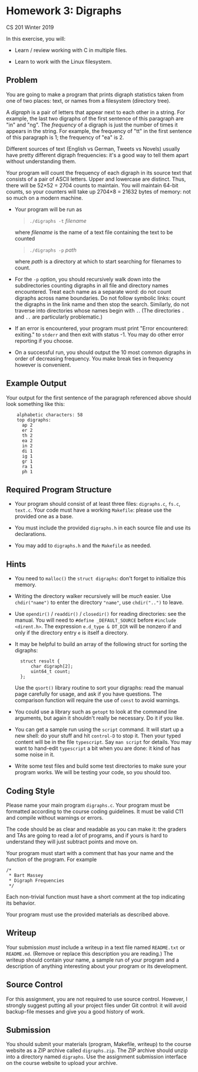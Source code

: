 # Homework 3: Digraphs
CS 201 Winter 2019

In this exercise, you will:

* Learn / review working with C in multiple files.

* Learn to work with the Linux filesystem.

## Problem

You are going to make a program that prints digraph
statistics taken from one of two places: text, or names from
a filesystem (directory tree).

A *digraph* is a pair of letters that appear next to each
other in a string. For example, the last two digraphs of the
first sentence of this paragraph are "in" and "ng". The
*frequency* of a digraph is just the number of times it
appears in the string. For example, the frequency of "tt" in
the first sentence of this paragraph is 1; the frequency of
"ea" is 2.

Different sources of text (English vs German, Tweets vs
Novels) usually have pretty different digraph frequencies:
it's a good way to tell them apart without understanding
them.

Your program will count the frequency of each digraph in its
source text that consists of a pair of ASCII letters. Upper
and lowercase are distinct. Thus, there will be 52×52 = 2704
counts to maintain. You will maintain 64-bit counts, so your
counters will take up 2704×8 = 21632 bytes of memory: not so
much on a modern machine.

* Your program will be run as

  > `./digraphs -t` *filename*

  where *filename* is the name of a text file containing the
  text to be counted

  > `./digraphs -p` *path*

  where *path* is a directory at which to start searching
  for filenames to count.

* For the `-p` option, you should recursively walk down into
  the subdirectories counting digraphs in all file and
  directory names encountered. Treat each name as a separate
  word: do not count digraphs across name boundaries. Do not
  follow symbolic links: count the digraphs in the link name
  and then stop the search. Similarly, do not traverse into
  directories whose names begin with `.`. (The directories
  `.` and `..` are particularly problematic.)

* If an error is encountered, your program must print "Error
  encountered: exiting." to `stderr` and then exit with
  status -1. You may do other error reporting if you choose.

* On a successful run, you should output the 10 most common
  digraphs in order of decreasing frequency. You make break
  ties in frequency however is convenient.

## Example Output

Your output for the first sentence of the paragraph
referenced above should look something like this:

        alphabetic characters: 58
        top digraphs:
          ap 2
          er 2
          th 2
          ea 2
          in 2
          di 1
          ig 1
          gr 1
          ra 1
          ph 1

## Required Program Structure

* Your program should consist of at least three files:
  `digraphs.c`, `fs.c`, `text.c`. Your code must have a
  working `Makefile`: please use the provided one as a base.

* You must include the provided `digraphs.h` in each
  source file and use its declarations.
  
* You may add to `digraphs.h` and the `Makefile` as needed.

## Hints

* You need to `malloc()` the `struct digraphs`: don't forget
  to initialize this memory.

* Writing the directory walker recursively will be *much*
  easier. Use `chdir("name")` to enter the directory
  `"name"`, use `chdir("..")` to leave.

* Use `opendir()` / `readdir()` / `closedir()` for reading
  directories: see the manual.  You will need to `#define
  _DEFAULT_SOURCE` before `#include <dirent.h>`.  The
  expression `e.d_type & DT_DIR` will be nonzero if and only
  if the directory entry `e` is itself a directory.

* It may be helpful to build an array of the following struct
  for sorting the digraphs:

        struct result {
            char digraph[2];
            uint64_t count;
        };

  Use the `qsort()` library routine to sort your digraphs:
  read the manual page carefully for usage, and ask if you
  have questions. The comparison function will require the
  use of `const` to avoid warnings.

* You could use a library such as `getopt` to look at the
  command line arguments, but again it shouldn't really be
  necessary. Do it if you like.

* You can get a sample run using the `script` command. It
  will start up a new shell: do your stuff and hit
  `control-D` to stop it. Then your typed content will be in
  the file `typescript`. Say `man script` for details.  You
  may want to hand-edit `typescript` a bit when you are
  done: it kind of has some noise in it.

* Write some test files and build some test directories to
  make sure your program works.  We will be testing your
  code, so you should too.

## Coding Style

Please name your main program `digraphs.c`.  Your program
must be formatted according to the course coding
guidelines. It must be valid C11 and compile without
warnings or errors.

The code should be as clear and readable as you can make it:
the graders and TAs are going to read a *lot* of programs,
and if yours is hard to understand they will just subtract
points and move on.

Your program must start with a comment that has your name and
the function of the program. For example

    /*
     * Bart Massey
     * Digraph Frequencies
     */

Each non-trivial function must have a short comment at
the top indicating its behavior.

Your program must use the provided materials as described above.

## Writeup

Your submission *must* include a writeup in a text file
named `README.txt` or `README.md`. (Remove or replace this
description you are reading.)  The writeup should contain
your name, a sample run of your program and a description of
anything interesting about your program or its development.

## Source Control

For this assignment, you are not required to use source
control. However, I strongly suggest putting all your
project files under Git control: it will avoid
backup-file messes and give you a good history of work.

## Submission

You should submit your materials (program, Makefile,
writeup) to the course website as a ZIP archive called
`digraphs.zip`. The ZIP archive should unzip into a directory
named `digraphs`. Use the assignment submission interface on
the course website to upload your archive.
